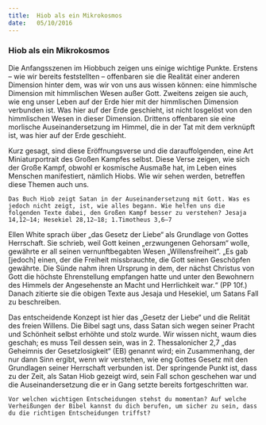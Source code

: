 ```yaml
---
title:  Hiob als ein Mikrokosmos
date:   05/10/2016
---
```


### Hiob als ein Mikrokosmos

Die Anfangsszenen im Hiobbuch zeigen uns einige wichtige Punkte. Erstens – wie wir bereits feststellten – offenbaren sie die Realität einer anderen Dimension hinter dem, was wir von uns aus wissen können: eine himmlsche Dimension mit himmlischen Wesen außer Gott. Zweitens zeigen sie auch, wie eng unser Leben auf der Erde hier mit der himmlischen Dimension verbunden ist. Was hier auf der Erde geschieht, ist nicht losgelöst von den himmlischen Wesen in dieser Dimension. Drittens offenbaren sie eine morlische Auseinandersetzung im Himmel, die in der Tat mit dem verknüpft ist, was hier auf der Erde geschieht.

Kurz gesagt, sind diese Eröffnungsverse und die darauffolgenden, eine Art Miniaturportrait des Großen Kampfes selbst. Diese Verse zeigen, wie sich der Große Kampf, obwohl er kosmische Ausmaße hat, im Leben eines Menschen manifestiert, nämlich Hiobs. Wie wir sehen werden, betreffen diese Themen auch uns.

`Das Buch Hiob zeigt Satan in der Auseinandersetzung mit Gott. Was es jedoch nicht zeigt, ist, wie alles begann. Wie helfen uns die folgenden Texte dabei, den Großen Kampf besser zu verstehen? Jesaja 14,12–14; Hesekiel 28,12–18; 1.Timotheus 3,6–7`

Ellen White sprach über „das Gesetz der Liebe“ als Grundlage von Gottes Herrschaft. Sie schrieb, weil Gott keinen „erzwungenen Gehorsam“ wolle, gewährte er all seinen vernunftbegabten Wesen „Willensfreiheit“. „Es gab [jedoch] einen, der die Freiheit missbrauchte, die Gott seinen Geschöpfen gewährte. Die Sünde nahm ihren Ursprung in dem, der nächst Christus von Gott die höchste Ehrenstellung empfangen hatte und unter den Bewohnern des Himmels der Angesehenste an Macht und Herrlichkeit war.“ (PP 10f.) Danach zitierte sie die obigen Texte aus Jesaja und Hesekiel, um Satans Fall zu beschreiben.

Das entscheidende Konzept ist hier das „Gesetz der Liebe“ und die Relität des freien Willens. Die Bibel sagt uns, dass Satan sich wegen seiner Pracht und Schönheit selbst erhöhte und stolz wurde. Wir wissen nicht, waum dies geschah; es muss Teil dessen sein, was in 2. Thessalonicher 2,7 „das Geheimnis der Gesetzlosigkeit“ (EB) genannt wird; ein Zusammenhang, der nur dann Sinn ergibt, wenn wir verstehen, wie eng Gottes Gesetz mit den Grundlagen seiner Herrschaft verbunden ist. Der springende Punkt ist, dass zu der Zeit, als Satan Hiob gezeigt wird, sein Fall schon geschehen war und die Auseinandersetzung die er in Gang setzte bereits fortgeschritten war.

`Vor welchen wichtigen Entscheidungen stehst du momentan? Auf welche Verheißungen der Bibel kannst du dich berufen, um sicher zu sein, dass du die richtigen Entscheidungen triffst?`